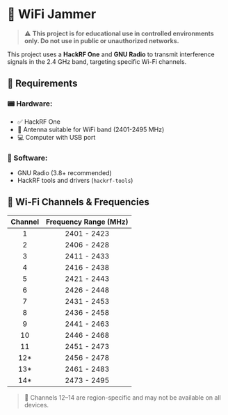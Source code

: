 # 📡 WiFi Jammer

> ⚠️ **This project is for educational use in controlled environments only. Do not use in public or unauthorized networks.**

This project uses a **HackRF One** and **GNU Radio** to transmit interference signals in the 2.4 GHz band, targeting specific Wi-Fi channels.

## 🧰 Requirements

### 📟 Hardware:

- ✅ HackRF One
- 📡 Antenna suitable for WiFi band (2401-2495 MHz)
- 💻 Computer with USB port

### 💾 Software:
- GNU Radio (3.8+ recommended)
- HackRF tools and drivers (`hackrf-tools`)

## 🎯 Wi-Fi Channels & Frequencies

| Channel | Frequency Range (MHz) |
|:-------:|:---------------------:|
|    1    |      2401 - 2423      |
|    2    |      2406 - 2428      |
|    3    |      2411 - 2433      |
|    4    |      2416 - 2438      |
|    5    |      2421 - 2443      |
|    6    |      2426 - 2448      |
|    7    |      2431 - 2453      |
|    8    |      2436 - 2458      |
|    9    |      2441 - 2463      |
|   10    |      2446 - 2468      |
|   11    |      2451 - 2473      |
|   12*   |      2456 - 2478      |
|   13*   |      2461 - 2483      |
|   14*   |      2473 - 2495      |

> 📌 Channels 12–14 are region-specific and may not be available on all devices.

